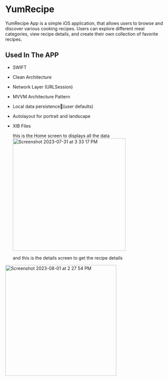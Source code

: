 # YumRecipe

YumRecipe App is a simple iOS application,
that allows users to browse and discover various cooking recipes. Users can explore different meal categories,
view recipe details, and create their own collection of favorite recipes.

## Used In The APP
- SWIFT
- Clean Architecture 
- Network Layer (URLSession)
- MVVM Architecture Pattern
- Local data persistence(ٍuser defaults)
- Autolayout for portrait and landscape 
- XIB Files

  
  this is the Home screen to displays all the data
  <img width="357" alt="Screenshot 2023-07-31 at 3 33 17 PM" src="https://github.com/SHYA95/YumRecipe/assets/101811358/cacf7f8b-f919-4669-9a1f-2e32550c8068">


  
  and this is the details screen to get the recipe details
  
<img width="352" alt="Screenshot 2023-08-01 at 2 27 54 PM" src="https://github.com/SHYA95/YumRecipe/assets/101811358/c4ff91b0-3244-4b45-964a-31c1747207f3">
